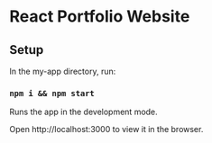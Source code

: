 # React Portfolio Website

## Setup

In the my-app directory, run:

### `npm i && npm start`

Runs the app in the development mode.

Open http://localhost:3000 to view it in the browser.
